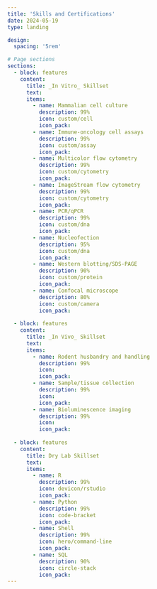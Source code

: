 ```yaml
---
title: 'Skills and Certifications'
date: 2024-05-19
type: landing

design:
  spacing: '5rem'

# Page sections
sections:
  - block: features
    content:
      title: _In Vitro_ Skillset
      text: 
      items:
        - name: Mammalian cell culture
          description: 99%
          icon: custom/cell
          icon_pack: 
        - name: Immune-oncology cell assays
          description: 99%
          icon: custom/assay
          icon_pack: 
        - name: Multicolor flow cytometry
          description: 99%
          icon: custom/cytometry
          icon_pack: 
        - name: ImageStream flow cytometry
          description: 99%
          icon: custom/cytometry
          icon_pack: 
        - name: PCR/qPCR
          description: 99%
          icon: custom/dna
          icon_pack: 
        - name: Nucleofection
          description: 95%
          icon: custom/dna
          icon_pack:
        - name: Western blotting/SDS-PAGE
          description: 90%
          icon: custom/protein
          icon_pack:
        - name: Confocal microscope
          description: 80%
          icon: custom/camera
          icon_pack:
  
  - block: features
    content:
      title: _In Vivo_ Skillset
      text: 
      items:
        - name: Rodent husbandry and handling
          description: 99%
          icon: 
          icon_pack: 
        - name: Sample/tissue collection
          description: 99%
          icon: 
          icon_pack: 
        - name: Bioluminescence imaging
          description: 99%
          icon: 
          icon_pack: 
        
  - block: features
    content:
      title: Dry Lab Skillset
      text: 
      items:
        - name: R
          description: 99%
          icon: devicon/rstudio
          icon_pack: 
        - name: Python
          description: 99%
          icon: code-bracket
          icon_pack: 
        - name: Shell
          description: 99%
          icon: hero/command-line
          icon_pack: 
        - name: SQL
          description: 90%
          icon: circle-stack
          icon_pack: 
---
```

